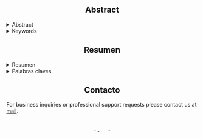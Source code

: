 ## <div align="center">Abstract</div>

<details>
<summary>Abstract</summary>

 In this final degree work we seek to analyze the behavior of the values and depreciation in the used machinery market, specifically the tractor heads market. For this purpose, the R programming language will be used to achieve an interactive technique for the collection of information and construction of OLS regression models.

 The calculation of machinery depreciation for valuation purposes is usually made assuming straight-line depreciation in imitation of the straight-line depreciation commonly used in the accounting and tax fields. However, this depreciation pattern may not be appropriate in all cases.

 In those cases with a secondary market, it is possible to test whether other types of depreciation models better reflect the behavior of the value. Currently, there is a large amount of information available on the Internet, mainly of assets in secondary markets, which allows to obtain the information to study the behavior of the price of these assets as a function of several variables.

 In this work we use a technique for the collection of information known as WebScraping, which is capable of obtaining specific, accurate, reliable and adjusted to the needs of each case in an automated way. Subsequently, the raw database is processed to eliminate those values that deviate greatly from the observations and generate incorrect valuations.

 In order to obtain a representative overview of the depreciation that these assets undergo, various minimum quadratic regression models (linear, exponential and potential) are developed and the age of these assets is related to their value and, in turn, the effect that the make and model of the tractor unit or the country of origin of the machinery may have is related.

</details>

<details>
<summary>Keywords</summary>
 Depreciation, OLS regressions, Outliers, R, Secondary market, Tractor heads, WebScraping.
</details>


## <div align="center">Resumen</div>

<details>
<summary>Resumen</summary>

En este trabajo final de grado se busca analizar el comportamiento de los valores y depreciación en el mercado de la maquinaria de ocasión, específicamente el mercado de cabezas tractoras. Para ello, se empleó el lenguaje de programación R mediante el que se pretende alcanzar una técnica interactiva para la recolección de la información y
construcción de modelos OLS de regresión.

El cálculo de la depreciación de la maquinaria con fines valorativos suele hacerse asumiendo una depreciación lineal a imitación de la amortización lineal comúnmente empleada en el ámbito contable y fiscal. Sin embargo, este patrón de depreciación puede no ser adecuado en todas la ocasiones.

En aquellos casos con un mercado secundario es posible contrastar si otro tipo de modelos de depreciación reflejan mejor el comportamiento del valor. Actualmente, existe una gran cantidad de información disponible en internet, principalmente de activos en mercados secundarios, que permiten obtener los datos para poder estudiar el comportamiento de el precio de estos activos en función de diversas variables.

En este trabajo se emplea una técnica para la recolección de la información conocida como WebScraping, la cual es capaz de obtener datos específicos, precisos, fiables y ajustados a las necesidades de cada caso de forma automatizada. Posteriormente se lleva a cabo el tratamiento de la base de datos bruta, para eliminar aquellos valores que se desvien mucho de las observaciones y generen valoraciones incorrectas.

Con el fin de obtener una visión general representativa de la depreciación que llegan a sufrir estos activos, se desarrollan diversos modelos de regresión mínimo cuadrática (lineal, exponencial y potencial) y se relaciona la antigüedad de estos activos con su valor y a su vez, se relaciona el efecto que puede llegar a tener la marca en el modelo de la cabeza tractora o el país de donde provenga la maquinaria.

</details>

<details>
<summary>Palabras claves</summary>
 Cabezas tractoras, Depreciación, Mercado de ocasión, Modelos de regresión, R, Valores atípicos, WebScraping.
</details>

## <div align="center">Contacto</div>

For business inquiries or professional support requests please contact us at [mail](costan.alejandro.99@gmail.com).


<br>

<div align="center">
    <a href="https://github.com/macosma1">
        <img src="https://github.com/ultralytics/yolov5/releases/download/v1.0/logo-social-github.png" width="3%"/>
    </a>
    <img width="3%" />
    <a href="https://www.linkedin.com/in/manuel-alejandro-costan/">
        <img src="https://github.com/ultralytics/yolov5/releases/download/v1.0/logo-social-linkedin.png" width="3%"/>
    </a>
</div>
